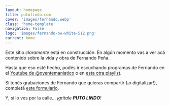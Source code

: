 ```yaml
---
layout: homepage
title: putolindo.com
cover: 'images/fernando.webp'
class: 'home-template'
navigation: False
logo: 'images/fernando-bw-white-512.png'
current: home
---
```


Este sitio _claramente_ está en construcción. En algún momento vas a ver acá contenido sobre la vida y obra de Fernando Peña.

Hasta que eso esté hecho, podés ir escuchando programas de Fernando en el [Youtube de @oyentemaniatico](https://www.youtube.com/@oyentemaniatico) o en [esta otra playlist](https://www.youtube.com/playlist?list=PLeeevWEZ9lx5zMGi6jVPMXoWwakX23gkH).

Si tenés grabaciones de Fernando que quieras compartir (¡o digitalizar!), completá [este formulario](https://forms.gle/R6RVkkNMedxJiWd46).

Y, si lo ves por la calle... _¡gritale **PUTO LINDO**!_
